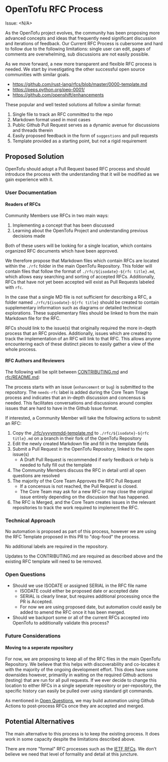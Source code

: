 # OpenTofu RFC Process

Issue: <N/A>

As the OpenTofu project evolves, the community has been proposing more advanced concepts and ideas that frequently need significant discussion and iterations of feedback.  Our Current RFC Process is cubersome and hard to follow due to the following limitations: single user can edit, pages of comments are overwhelming, sub discussions are not easily possible.

As we move forward, a new more transparent and flexible RFC process is needed.  We start by investigating the other successful open source communities with similar goals.
* https://github.com/rust-lang/rfcs/blob/master/0000-template.md
* https://peps.python.org/pep-0001/
* https://github.com/openshift/enhancements

These popular and well tested solutions all follow a similar format:
1. Single file to track an RFC committed to the repo
2. Markdown format used in most cases
3. Public Github Pull Request serves as a dynamic avenue for discussions and threads therein
4. Easily proposed feedback in the form of `suggestions` and pull requests
5. Template provided as a starting point, but not a rigid requirement

## Proposed Solution

OpenTofu should adopt a Pull Request based RFC process and should introduce the process with the understanding that it will be modified as we gain experience with it.

### User Documentation

#### Readers of RFCs

Community Members use RFCs in two main ways:
1. Implementing a concept that has been discussed
2. Learning about the OpenTofu Project and understanding previous decisions made

Both of these users will be looking for a single location, which contains organized RFC documents which have been approved.

We therefore propose that Markdown files which contain RFCs are located within the `./rfc` folder in the main OpenTofu Repository.  This folder will contain files that follow the format of `./rfc/${isodate}-${rfc title}.md`, which allows easy searching and sorting of accepted RFCs.  Additionally, RFCs that have not yet been accepted will exist as Pull Requests labeled with `rfc`.

In the case that a single MD file is not sufficient for describing a RFC, a folder named `./rfc/${isodate}-${rfc title}` should be created to contain supplementary information such as diagrams or detailed technical explorations.  These supplementary files should be linked to from the main Markdown file for the RFC.

RFCs should link to the issue(s) that originally required the more in-depth process that an RFC provides.  Additionally, issues which are created to track the implementation of an RFC will link to that RFC.  This allows anyone encountering each of these distinct pieces to easily gather a view of the whole process.

#### RFC Authors and Reviewers

The following will be split between [CONTRIBUTING.md](../CONTRIBUTING.md) and [rfc/README.md](./README.md):

The process starts with an issue (`enhancement` or `bug`) is submitted to the repository.  The `needs-rfc` label is added during the Core Team Triage process and indicates that an in-depth discussion and concensus is needed.  This facilitates conversations and discussions around complex issues that are hard to have in the Github Issue format.

If interested, a Community Member will take the following actions to submit an RFC:
1. Copy the [./rfc/yyyymmdd-template.md](link) to `./rfc/${isodate}-${rfc title}.md` on a branch in their fork of the OpenTofu Repository
2. Edit the newly created Markdown file and fill in the template fields
3. Submit a Pull Request in the OpenTofu Repository, linked to the open issue(s)
   - A Draft Pull Request is recommended if early feedback or help is needed to fully fill out the template
4. The Community Members discuss the RFC in detail until all open questions are resolved
5. The majority of the Core Team Approves the RFC Pull Request
   - If a concensus is not reached, the Pull Request is closed.
   - The Core Team may ask for a new RFC or may close the original issue entirely depending on the discussion that has happened.
6. The RFC is Merged, and the Core Team creates issues in the relevant repositories to track the work required to implement the RFC.

### Technical Approach

No automation is proposed as part of this process, however we are using the RFC Template proposed in this PR to "dog-food" the process.

No additional labels are required in the repository.

Updates to the CONTRIBUTING.md are required as described above and the existing RFC template will need to be removed.

### Open Questions

* Should we use ISODATE or assigned SERIAL in the RFC file name
  - ISODATE could either be proposed date or accepted date
  - SERIAL is clearly linear, but requires additional processing once the PR is Accepted.
  - For now we are using proposed date, but automation could easily be added to amend the RFC once it has been merged.
* Should we backport some or all of the current RFCs accepted into OpenTofu to additionally validate this process?

### Future Considerations

#### Moving to a seperate repository

For now, we are proposing to keep all of the RFC files in the main OpenTofu Repository.  We believe that this helps with discoverability and co-locates it with the majority of the ongoing development effort.  This does have some downsides however, primarilly in waiting on the required Github actions (testing) that are run for all pull requests.  If we ever decide to change this location to either RFCs in a single seperate repository or per-repository, the specific history can easily be pulled over using standard git commands.

As mentioned in [Open Questions](#Open-Questions), we may build automation using Github Actions to post-process RFCs once they are accepted and merged.

## Potential Alternatives

The main alternative to this process is to keep the existing process.  It does work in some capacity despite the limitations described above.

There are more "formal" RFC processes such as the [IETF RFCs](https://en.wikipedia.org/wiki/List_of_RFCs).  We don't believe we need that level of formality and detail at this juncture.
